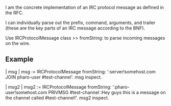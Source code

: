 I am the concrete implementation of an IRC protocol message
as defined in the RFC.

I can individually parse out the prefix, command, arguments, and trailer
(these are the key parts of an IRC message according to the BNF).

Use IRCProtocolMessage class >> fromString: to parse incoming messages
on the wire.

Example
--------
| msg |
msg := IRCProtocolMessage fromString: ':server!somehost.com JOIN pharo-user #test-channel'.
msg inspect.

| msg2 |
msg2 := IRCProtocolMessage fromString: ':pharo-user!somehost.com PRIVMSG #test-channel :Hey guys this is a message on the channel called #test-channel!'.
msg2 inspect.